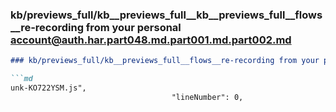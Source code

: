 ### kb/previews_full/kb__previews_full__kb__previews_full__flows__re-recording from your personal account@auth.har.part048.md.part001.md.part002.md

```md
### kb/previews_full/kb__previews_full__flows__re-recording from your personal account@auth.har.part048.md.part001.md (part 002)

```md
unk-KO722YSM.js",
                                    "lineNumber": 0,
                                   
```

```

```
